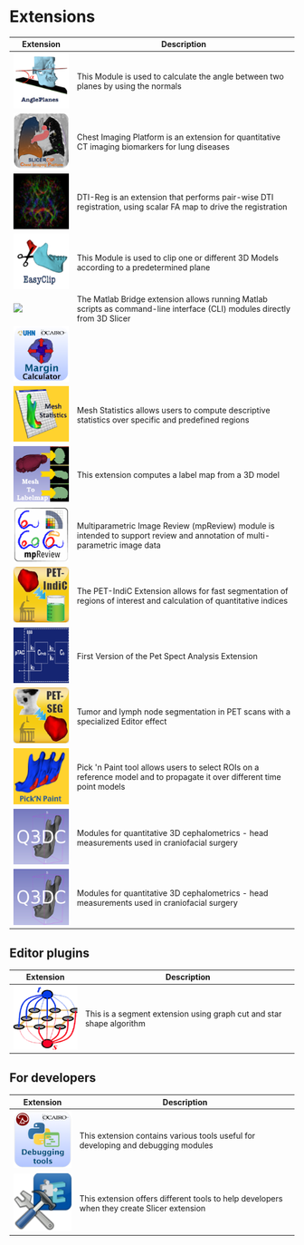 # Extensions
| Extension | Description |
|-----------|-------------|
|[![](logo-angle-planes.png)](http://wiki.slicer.org/slicerWiki/index.php/Documentation/4.5/Extensions/AnglePlanes) | This Module is used to calculate the angle between two planes by using the normals
|[![](logo-chest-imaging-platform.png)](http://www.chestimagingplatform.org/) | Chest Imaging Platform is an extension for quantitative CT imaging biomarkers for lung diseases
|[![](logo-dti-reg.png)](http://wiki.slicer.org/slicerWiki/index.php/Documentation/4.5/Extensions/DTI-Reg) | DTI-Reg is an extension that performs pair-wise DTI registration, using scalar FA map to drive the registration
|[![](logo-easy-clip.png)](http://wiki.slicer.org/slicerWiki/index.php/Documentation/4.5/Extensions/EasyClip) | This Module is used to clip one or different 3D Models according to a predetermined plane
|[![](logo-matlab-bridge.png)](http://wiki.slicer.org/slicerWiki/index.php/Documentation/4.5/Extensions/MatlabBridge) | The Matlab Bridge extension allows running Matlab scripts as command-line interface (CLI) modules directly from 3D Slicer 
|[![](logo-margin-calculator.png)](http://wiki.slicer.org/slicerWiki/index.php/Documentation/4.5/Extensions/MarginCalculator) | 
|[![](logo-mesh-statistics.png)](http://wiki.slicer.org/slicerWiki/index.php/Documentation/4.5/Extensions/MeshStatistics) | Mesh Statistics allows users to compute descriptive statistics over specific and predefined regions
|[![](logo-mesh-to-labelmap.png)](http://wiki.slicer.org/slicerWiki/index.php/Documentation/4.5/Extensions/MeshToLabelMap) | This extension computes a label map from a 3D model
|[![](logo-mp-review.png)](http://wiki.slicer.org/slicerWiki/index.php/Documentation/4.5/Extensions/mpReview) | Multiparametric Image Review (mpReview) module is intended to support review and annotation of multi-parametric image data
|[![](logo-pet-indi-c.png)](http://wiki.slicer.org/slicerWiki/index.php/Documentation/4.5/Extensions/PET-IndiC) | The PET-IndiC Extension allows for fast segmentation of regions of interest and calculation of quantitative indices
|[![](logo-pet-spect-analysis.png)](http://gti-fing.github.io/SlicerPetSpectAnalysis/) | First Version of the Pet Spect Analysis Extension
|[![](logo-pet-tumor-segmentation.png)](http://wiki.slicer.org/slicerWiki/index.php/Documentation/4.5/Extensions/PETTumorSegmentation) | Tumor and lymph node segmentation in PET scans with a specialized Editor effect
|[![](logo-pick-and-paint.png)](http://wiki.slicer.org/slicerWiki/index.php/Documentation/4.5/Extensions/PickAndPaint) | Pick 'n Paint tool allows users to select ROIs on a reference model and to propagate it over different time point models
|[![](logo-q3dc.png)](http://wiki.slicer.org/slicerWiki/index.php/Documentation/4.5/Extensions/Q3DC) |Modules for quantitative 3D cephalometrics - head measurements used in craniofacial surgery
|[![](logo-q3dc.png)](http://wiki.slicer.org/slicerWiki/index.php/Documentation/4.5/Extensions/Q3DC) |Modules for quantitative 3D cephalometrics - head measurements used in craniofacial surgery



## Editor plugins
| Extension | Description |
|-----------|-------------|
|[![](logo-graph-cut-segment.png)](http://publish.uwo.ca/~dchen285/GraphCutSegment/GraphCutSegment.html) | This is a segment extension using graph cut and star shape algorithm

## For developers

| Extension | Description |
|-----------|-------------|
|[![](logo-debugging-tools.png)](http://wiki.slicer.org/slicerWiki/index.php/Documentation/4.5/Extensions/DebuggingTools) | This extension contains various tools useful for developing and debugging modules
|[![](logo-developer-tools-for-extensions.png)](http://wiki.slicer.org/slicerWiki/index.php/Documentation/4.5/Extensions/DeveloperToolsForExtensions) | This extension offers different tools to help developers when they create Slicer extension


